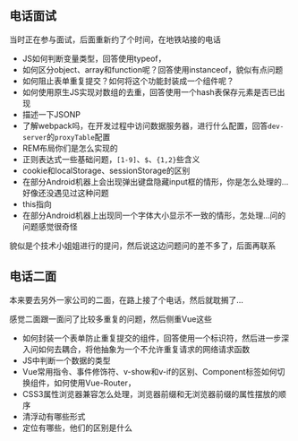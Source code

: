 
## 电话面试
当时正在参与面试，后面重新约了个时间，在地铁站接的电话
* JS如何判断变量类型，回答使用typeof，
* 如何区分object、array和function呢？回答使用instanceof，貌似有点问题
* 如何阻止表单重复提交？如何将这个功能封装成一个组件呢？
* 如何使用原生JS实现对数组的去重，回答使用一个hash表保存元素是否已出现
* 描述一下JSONP
* 了解webpack吗，在开发过程中访问数据服务器，进行什么配置，回答`dev-server`的`proxyTable`配置
* REM布局你们是怎么实现的
* 正则表达式一些基础问题，`[1-9]`、`$`、`{1,2}`些含义
* cookie和localStorage、sessionStorage的区别
* 在部分Android机器上会出现弹出键盘隐藏input框的情形，你是怎么处理的...好像还没遇见过这种问题
* this指向
* 在部分Android机器上出现同一个字体大小显示不一致的情形，怎处理...问的问题感觉很奇怪

貌似是个技术小姐姐进行的提问，然后说这边问题问的差不多了，后面再联系


## 电话二面
本来要去另外一家公司的二面，在路上接了个电话，然后就耽搁了...

感觉二面跟一面问了比较多重复的问题，然后侧重Vue这些

* 如何封装一个表单防止重复提交的组件，回答使用一个标识符，然后进一步深入问如何去耦合，将他抽象为一个不允许重复请求的网络请求函数
* JS中判断一个数据的类型
* Vue常用指令、事件修饰符、v-show和v-if的区别、Component标签如何切换组件，如何使用Vue-Router，
* CSS3属性浏览器兼容怎么处理，浏览器前缀和无浏览器前缀的属性摆放的顺序
* 清浮动有哪些形式
* 定位有哪些，他们的区别是什么

